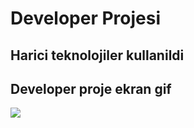 <h1>Developer Projesi</h1>

<h2>Harici teknolojiler kullanildi</h2>

<h2>Developer proje ekran gif </h2>


![](developer.gif)
